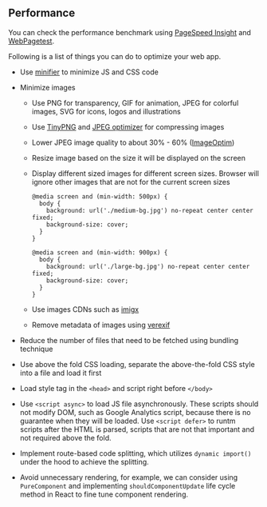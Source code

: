## Performance

You can check the performance benchmark using [PageSpeed Insight](https://developers.google.com/speed/pagespeed/insights/) and [WebPagetest](https://www.webpagetest.org/).

Following is a list of things you can do to optimize your web app.

- Use [minifier](https://www.minifier.org/) to minimize JS and CSS code

- Minimize images
  - Use PNG for transparency, GIF for animation, JPEG for colorful images, SVG for icons, logos and illustrations
  - Use [TinyPNG](https://tinypng.com/) and [JPEG optimizer](http://jpeg-optimizer.com/) for compressing images
  - Lower JPEG image quality to about 30% - 60% ([ImageOptim](https://imageoptim.com/))
  - Resize image based on the size it will be displayed on the screen
  - Display different sized images for different screen sizes. Browser will ignore other images that are not for the current screen sizes

    ```
    @media screen and (min-width: 500px) {
      body {
        background: url('./medium-bg.jpg') no-repeat center center fixed;
        background-size: cover;
      }
    }

    @media screen and (min-width: 900px) {
      body {
        background: url('./large-bg.jpg') no-repeat center center fixed;
        background-size: cover;
      }
    }
    ```

  - Use images CDNs such as [imigx](https://www.imgix.com/)
  - Remove metadata of images using [verexif](http://www.verexif.com/)

- Reduce the number of files that need to be fetched using bundling technique

- Use above the fold CSS loading, separate the above-the-fold CSS style into a file and load it first

- Load style tag in the `<head>` and script right before `</body>`

- Use `<script async>` to load JS file asynchronously. These scripts should not modify DOM, such as Google Analytics script, because there is no guarantee when they will be loaded. Use `<script defer>` to runtm scripts after the HTML is parsed, scripts that are not that important and not required above the fold.

- Implement route-based code splitting, which utilizes `dynamic import()` under the hood to achieve the splitting.

- Avoid unnecessary rendering, for example, we can consider using `PureComponent` and implementing `shouldComponentUpdate` life cycle method in React to fine tune component rendering.
